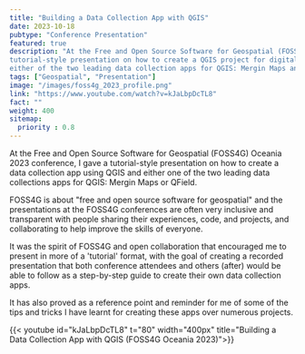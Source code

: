 ```yaml
---
title: "Building a Data Collection App with QGIS"
date: 2023-10-18
pubtype: "Conference Presentation"
featured: true
description: "At the Free and Open Source Software for Geospatial (FOSS4G) Oceania 2023 conference, I gave a 
tutorial-style presentation on how to create a QGIS project for digital (app-based) data collection using QGIS and 
either of the two leading data collection apps for QGIS: Mergin Maps and QField."
tags: ["Geospatial", "Presentation"]
image: "/images/foss4g_2023_profile.png"
link: "https://www.youtube.com/watch?v=kJaLbpDcTL8"
fact: ""
weight: 400
sitemap:
  priority : 0.8
---
```


At the Free and Open Source Software for Geospatial (FOSS4G) Oceania 2023 conference, I gave a tutorial-style 
presentation on how to create a data collection app using QGIS and either one of the two leading data collections apps 
for QGIS: Mergin Maps or QField. 

FOSS4G is about "free and open source software for geospatial" and the presentations at the FOSS4G conferences are often 
very inclusive and transparent with people sharing their experiences, code, and projects, and collaborating to 
help improve the skills of everyone. 

It was the spirit of FOSS4G and open collaboration that encouraged me to present in more of a 'tutorial' format, with 
the goal of creating a recorded presentation that both conference attendees and others (after) would be able to follow 
as a step-by-step guide to create their own data collection apps.

It has also proved as a reference point and reminder for me of some of the tips and tricks I have learnt for creating 
these apps over numerous projects.

{{< youtube id="kJaLbpDcTL8" t="80" width="400px" title="Building a Data Collection App with QGIS (FOSS4G Oceania 2023)">}}
